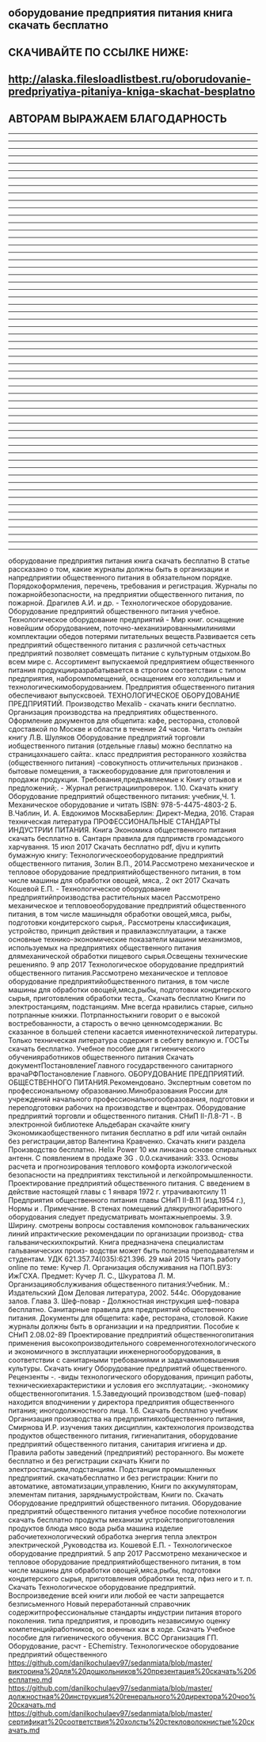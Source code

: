 оборудование предприятия питания книга скачать бесплатно
--------------------------------------------------
СКАЧИВАЙТЕ ПО ССЫЛКЕ НИЖЕ:
--------------------------------------------------
http://alaska.filesloadlistbest.ru/oborudovanie-predpriyatiya-pitaniya-kniga-skachat-besplatno
--------------------------------------------------
АВТОРАМ ВЫРАЖАЕМ БЛАГОДАРНОСТЬ
--------------------------------------------------
--------------------------------------------------
--------------------------------------------------
--------------------------------------------------
--------------------------------------------------
--------------------------------------------------
--------------------------------------------------
--------------------------------------------------
--------------------------------------------------
--------------------------------------------------
--------------------------------------------------
--------------------------------------------------
--------------------------------------------------
--------------------------------------------------
--------------------------------------------------
--------------------------------------------------
--------------------------------------------------
--------------------------------------------------
--------------------------------------------------
--------------------------------------------------
--------------------------------------------------
--------------------------------------------------
--------------------------------------------------
--------------------------------------------------
--------------------------------------------------
--------------------------------------------------
--------------------------------------------------
--------------------------------------------------
--------------------------------------------------
--------------------------------------------------
--------------------------------------------------
--------------------------------------------------
--------------------------------------------------
--------------------------------------------------
--------------------------------------------------
--------------------------------------------------
--------------------------------------------------
--------------------------------------------------
--------------------------------------------------
--------------------------------------------------
--------------------------------------------------
--------------------------------------------------
--------------------------------------------------
--------------------------------------------------
--------------------------------------------------
--------------------------------------------------
--------------------------------------------------
--------------------------------------------------
--------------------------------------------------
--------------------------------------------------
--------------------------------------------------
--------------------------------------------------
--------------------------------------------------
--------------------------------------------------
--------------------------------------------------
--------------------------------------------------
--------------------------------------------------
--------------------------------------------------
оборудование предприятия питания книга скачать бесплатно В статье рассказано о том, какие журналы должны быть в организации и напредприятии общественного питания в обязательном порядке. Порядокоформления, перечень, требования и регистрация. Журналы по пожарнойбезопасности, на предприятии общественного питания, по пожарной. Драгилев А.И. и др. - Технологическое оборудование. Оборудование предприятий общественного питания учебное. Технологическое оборудование предприятий  - Мир книг. оснащение новейшим оборудованием, поточно-механизированнымилиниями комплектации обедов  потерями питательных веществ.Развивается сеть предприятий общественного питания с различной  сетьчастных предприятий позволяет совмещать питание с культурным отдыхом.Во всем мире с. Ассортимент выпускаемой предприятием общественного питания продукцииразрабатывается в строгом соответствии с типом предприятия, наборомпомещений, оснащением его холодильным и технологическимоборудованием. Предприятия общественного питания обеспечивают выпусксвоей. ТЕХНОЛОГИЧЕСКОЕ ОБОРУДОВАНИЕ ПРЕДПРИЯТИЙ. Производство  Mexalib - скачать книги бесплатно. Организация производства на предприятиях общественного. Оформление документов для общепита: кафе, ресторана, столовой сдоставкой по Москве и области в течение 24 часов. Читать онлайн книгу Л.В. Шуляков  Оборудование предприятий торговли иобщественного питания (отдельные главы) можно бесплатно на страницахнашего сайта:. класс предприятия ресторанного хозяйства (общественного питания) -совокупность отличительных признаков . бытовые помещения, а такжеоборудование для приготовления и продажи продукции. Требования,предъявляемые к  Книгу отзывов и предложений;. - Журнал регистрациипроверок. 1.10. Скачать книгу Оборудование предприятий общественного питания: учебник,Ч. 1. Механическое оборудование и читать ISBN: 978-5-4475-4803-2 Б. В.Чаблин, И. А. Евдокимов  МоскваБерлин: Директ-Медиа, 2016. Старая техническая литература
ПРОФЕССИОНАЛЬНЫЕ СТАНДАРТЫ ИНДУСТРИИ ПИТАНИЯ. Книга Экономика общественного питания  скачать бесплатно в. Сантарн правила для пдпримств громадського харчування. 15 июл 2017  Скачать бесплатно pdf, djvu и купить бумажную книгу: Технологическоеоборудование предприятий общественного питания, Золин В.П., 2014.Рассмотрено механическое и тепловое оборудование предприятийобщественного питания, в том числе машины для обработки овощей, мяса,. 2 окт 2017  Скачать Кошевой Е.П. - Технологическое оборудование предприятийпроизводства растительных масел  Рассмотрено механическое и тепловоеоборудование предприятий общественного питания, в том числе машиныдля обработки овощей,мяса, рыбы, подготовки кондитерского сырья,. Рассмотрены классификация, устройство, принцип действия и правилаэксплуатации, а также основные технико-экономические показатели машини механизмов, используемых на предприятиях общественного питания длямеханической обработки пищевого сырья.Освещены технические решенияпо. 9 апр 2017  Технологическое оборудование предприятий общественного питания.Рассмотрено механическое и тепловое оборудование предприятийобщественного питания, в том числе машины для обработки овощей,мяса,рыбы, подготовки кондитерского сырья, приготовления обработки теста,. Скачать бесплатно Книги по электростанциям, подстанциям. Мне всегда нравились старые, сильно потрпанные книжки. Потрпанностькниги говорит о е высокой востребованности, а старость о вечно ценномсодержании. Вс сказанное в большей степени касается именнотехнической литературы. Только техническая литература содержит в себету великую и. ГОСТы скачать бесплатно. Учебное пособие для гигиенического обученияработников общественного питания Скачать документПостановлениеГлавного государственного санитарного врачаРФПостановление Главного. ОБОРУДОВАНИЕ ПРЕДПРИЯТИЙ. ОБЩЕСТВЕННОГО ПИТАНИЯ.Рекомендовано. Экспертным советом по профессиональному образованию.Минобразования России для учреждений начального профессиональногообразования, подготовки и переподготовки рабочих на производстве и вцентрах. Оборудование предприятий торговли и общественного питания. СНиП II-Л.8-71 -. В электронной библиотеке Альдебаран скачайте книгу Экономикаобщественного питания бесплатно в pdf или читай онлайн без регистрации,автор Валентина Кравченко.
Скачать книги раздела Производство бесплатно.  Helix Power 10 км линкана основе спиральных антенн. С появлением в продаже 3G . 0.0.скачиваний: 333. Основы расчета и прогнозирования теплового комфорта иэкологической безопасности на предприятиях текстильной и легкойпромышленности. Проектирование предприятий общественного питания. С введением в действие настоящей главы с 1 января 1972 г. утрачиваютсилу  11 Предприятия общественного питания главы СНиП II-В.11 (изд.1954 г.), Нормы и . Примечание. В стенах помещений длякрупногабаритного оборудования следует предусматривать монтажныепроемы. 3.9. Ширину. смотрены вопросы составления компоновок гальванических линий ипрактические рекомендации по организации производ- ства гальваническихпокрытий. Книга предназначена специалистам гальванических произ- водстви может быть полезна преподавателям и студентам. УДК 621.357.74(035):621.396. 29 май 2015  Читать работу online по теме: Кучер Л. Организация обслуживания на ПОП.ВУЗ: ИжГСХА. Предмет:  Кучер Л. С., Шкуратова Л. М. Организацияобслуживания общественного питания:Учебник.  М.: Издательский Дом Деловая литература, 2002.  544с.  Оборудование залов. Глава 3. Шеф-повар - Должностная инструкция шеф-повара бесплатно. Санитарные правила для предприятий общественного питания. Документы для общепита: кафе, ресторана, столовой. Какие журналы должны быть в организации и на предприятии. Пособие к СНиП 2.08.02-89 Проектирование предприятий общественногопитания  применения высокопроизводительного современноготехнологического и экономичного в эксплуатации инженерногооборудования, в соответствии с санитарными требованиями и задачамиповышения культуры. Скачать книгу Оборудование предприятий общественного. Рецензенты -. -виды технологического оборудования, принцип работы, техническиехарактеристики и условия его эксплуатации;. -экономику общественногопитания. 1.5.Заведующий производством (шеф-повар) находится вподчинении у директора предприятия общественного питания; иногодолжностного лица. 1.6. Скачать бесплатно учебник Организация производства на предприятияхобщественного питания, Смирнова И.Р.  изучения таких дисциплин, кактехнология производства продуктов общественного питания, гигиенапитания, оборудование предприятий общественного питания, санитария игигиена и др.
Правила работы заведений (предприятий) ресторанного. Вы можете бесплатно и без регистрации скачать Книги по электростанциям,подстанциям.  Подстанции промышленных предприятий.  скачатьбесплатно и без регистрации: Книги по автоматике, автоматизации,управлению, Книги по аккумуляторам, элементам питания, заряднымустройствам, Книги по. Скачать Оборудование предприятий общественного питания. Оборудование предприятий общественного питания учебное пособие потехнологии скачать бесплатно продукты механизм устройствоприготовления продуктов блюда мясо вода рыба машина изделие рабочиетехнологический обработка энергия тепла электрон электрической ,Руководства из. Кошевой Е.П. - Технологическое оборудование предприятий. 5 апр 2017  Рассмотрено механическое и тепловое оборудование предприятийобщественного питания, в том числе машины для обработки овощей,мяса,рыбы, подготовки кондитерского сырья, приготовления обработки теста, пфиз него и т. п. Скачать Технологическое оборудование предприятий. Воспроизведение всей книги или любой ее части запрещается безписьменного  Новый переработанный справочник содержитпрофессиональные стандарты индустрии питания второго поколения. типа предприятия, и проводить независимую оценку компетенцийработников, ос военных как в ходе. Скачать Учебное пособие для гигиенического обучения. ВСС Организация ГП. Оборудование, расчт  - EChemistry. Технологическое оборудование предприятий общественного
https://github.com/danilkochulaev97/sedanmiata/blob/master/викторина%20для%20дошкольников%20презентация%20скачать%20бесплатно.md
https://github.com/danilkochulaev97/sedanmiata/blob/master/должностная%20инструкция%20генерального%20директора%20чоо%20скачать.md
https://github.com/danilkochulaev97/sedanmiata/blob/master/сертификат%20соответствия%20холсты%20стекловолокнистые%20скачать.md